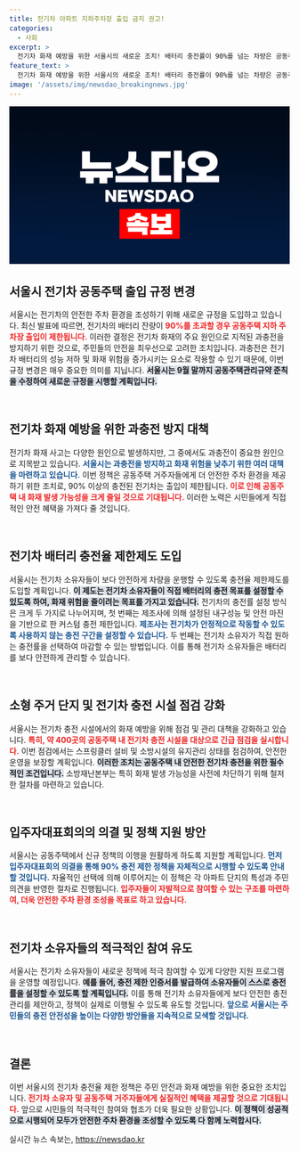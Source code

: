 ```yaml
---
title: 전기차 아파트 지하주차장 출입 금지 권고!
categories:
  - 사회
excerpt: >
  전기차 화재 예방을 위한 서울시의 새로운 조치! 배터리 충전률이 90%를 넘는 차량은 공동주택 지하 주차장 출입이 제한됩니다. 화재 사고를 줄이기 위한 철저한 예방법, 당신의 전기차는 안전할까요?
feature_text: >
  전기차 화재 예방을 위한 서울시의 새로운 조치! 배터리 충전률이 90%를 넘는 차량은 공동주택 지하 주차장 출입이 제한됩니다. 화재 사고를 줄이기 위한 철저한 예방법, 당신의 전기차는 안전할까요?
image: '/assets/img/newsdao_breakingnews.jpg'
---
```


<p><img src="/assets/img/newsdao_breakingnews.jpg" alt="firstkoreanews 속보" /></p>

<h2 data-ke-size="size26">서울시 전기차 공동주택 출입 규정 변경</h2>

<p data-ke-size="size16">서울시는 전기차의 안전한 주차 환경을 조성하기 위해 새로운 규정을 도입하고 있습니다. 최신 발표에 따르면, 전기차의 배터리 잔량이 <b><span style="color: #ee2323;">90%를 초과할 경우 공동주택 지하 주차장 출입이 제한됩니다.</span></b> 이러한 결정은 전기차 화재의 주요 원인으로 지적된 과충전을 방지하기 위한 것으로, 주민들의 안전을 최우선으로 고려한 조치입니다. 과충전은 전기차 배터리의 성능 저하 및 화재 위험을 증가시키는 요소로 작용할 수 있기 때문에, 이번 규정 변경은 매우 중요한 의미를 지닙니다. <b><span style="background-color: #21538527;">서울시는 9월 말까지 공동주택관리규약 준칙을 수정하여 새로운 규정을 시행할 계획입니다.</span></b></p>

<p data-ke-size="size16">&nbsp;</p>

<h2 data-ke-size="size26">전기차 화재 예방을 위한 과충전 방지 대책</h2>

<p data-ke-size="size16">전기차 화재 사고는 다양한 원인으로 발생하지만, 그 중에서도 과충전이 중요한 원인으로 지목받고 있습니다. <b><span style="color: #1a5490;">서울시는 과충전을 방지하고 화재 위험을 낮추기 위한 여러 대책을 마련하고 있습니다.</span></b> 이번 정책은 공동주택 거주자들에게 더 안전한 주차 환경을 제공하기 위한 조치로, 90% 이상의 충전된 전기차는 출입이 제한됩니다. <b><span style="color: #ee2323;">이로 인해 공동주택 내 화재 발생 가능성을 크게 줄일 것으로 기대됩니다.</span></b> 이러한 노력은 시민들에게 직접적인 안전 혜택을 가져다 줄 것입니다.</p>

<p data-ke-size="size16">&nbsp;</p>

<h2 data-ke-size="size26">전기차 배터리 충전율 제한제도 도입</h2>

<p data-ke-size="size16">서울시는 전기차 소유자들이 보다 안전하게 차량을 운행할 수 있도록 충전율 제한제도를 도입할 계획입니다. <b><span style="background-color: #21538527;">이 제도는 전기차 소유자들이 직접 배터리의 충전 목표를 설정할 수 있도록 하여, 화재 위험을 줄이려는 목표를 가지고 있습니다.</span></b> 전기차의 충전률 설정 방식은 크게 두 가지로 나누어지며, 첫 번째는 제조사에 의해 설정된 내구성능 및 안전 마진을 기반으로 한 커스텀 충전 제한입니다. <b><span style="color: #1a5490;">제조사는 전기차가 안정적으로 작동할 수 있도록 사용하지 않는 충전 구간을 설정할 수 있습니다.</span></b> 두 번째는 전기차 소유자가 직접 원하는 충전률을 선택하여 마감할 수 있는 방법입니다. 이를 통해 전기차 소유자들은 배터리를 보다 안전하게 관리할 수 있습니다.</p>

<p data-ke-size="size16">&nbsp;</p>

<h2 data-ke-size="size26">소형 주거 단지 및 전기차 충전 시설 점검 강화</h2>

<p data-ke-size="size16">서울시는 전기차 충전 시설에서의 화재 예방을 위해 점검 및 관리 대책을 강화하고 있습니다. <b><span style="color: #ee2323;">특히, 약 400곳의 공동주택 내 전기차 충전 시설을 대상으로 긴급 점검을 실시합니다.</span></b> 이번 점검에서는 스프링클러 설비 및 소방시설의 유지관리 상태를 점검하여, 안전한 운영을 보장할 계획입니다. <b><span style="background-color: #21538527;">이러한 조치는 공동주택 내 안전한 전기차 충전을 위한 필수적인 조건입니다.</span></b> 소방재난본부는 특히 화재 발생 가능성을 사전에 차단하기 위해 철저한 절차를 마련하고 있습니다.</p>

<p data-ke-size="size16">&nbsp;</p>

<h2 data-ke-size="size26">입주자대표회의의 의결 및 정책 지원 방안</h2>

<p data-ke-size="size16">서울시는 공동주택에서 신규 정책의 이행을 원활하게 하도록 지원할 계획입니다. <b><span style="color: #1a5490;">먼저 입주자대표회의 의결을 통해 90% 충전 제한 정책을 자체적으로 시행할 수 있도록 안내할 것입니다.</span></b> 자율적인 선택에 의해 이루어지는 이 정책은 각 아파트 단지의 특성과 주민 의견을 반영한 절차로 진행됩니다. <b><span style="color: #ee2323;">입주자들이 자발적으로 참여할 수 있는 구조를 마련하여, 더욱 안전한 주차 환경 조성을 목표로 하고 있습니다.</span></b></p>

<p data-ke-size="size16">&nbsp;</p>

<h2 data-ke-size="size26">전기차 소유자들의 적극적인 참여 유도</h2>

<p data-ke-size="size16">서울시는 전기차 소유자들이 새로운 정책에 적극 참여할 수 있게 다양한 지원 프로그램을 운영할 예정입니다. <b><span style="background-color: #21538527;">예를 들어, 충전 제한 인증서를 발급하여 소유자들이 스스로 충전률을 설정할 수 있도록 할 계획입니다.</span></b> 이를 통해 전기차 소유자들에게 보다 안전한 충전 관리를 제안하고, 정책이 실제로 이행될 수 있도록 유도할 것입니다. <b><span style="color: #1a5490;">앞으로 서울시는 주민들의 충전 안전성을 높이는 다양한 방안들을 지속적으로 모색할 것입니다.</span></b></p>

<p data-ke-size="size16">&nbsp;</p>

<h2 data-ke-size="size26">결론</h2>

<p data-ke-size="size16">이번 서울시의 전기차 충전율 제한 정책은 주민 안전과 화재 예방을 위한 중요한 조치입니다. <b><span style="color: #ee2323;">전기차 소유자 및 공동주택 거주자들에게 실질적인 혜택을 제공할 것으로 기대됩니다.</span></b> 앞으로 시민들의 적극적인 참여와 협조가 더욱 필요한 상황입니다. <b><span style="background-color: #21538527;">이 정책이 성공적으로 시행되어 모두가 안전한 주차 환경을 조성할 수 있도록 다 함께 노력합시다.</span></b></p>
실시간 뉴스 속보는, <a href="https://newsdao.kr" rel="dofollow">https://newsdao.kr</a>



